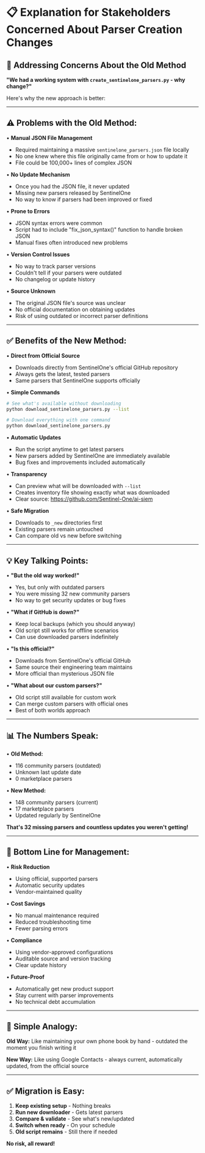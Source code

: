 # 📋 Explanation for Stakeholders Concerned About Parser Creation Changes

## **🔴 Addressing Concerns About the Old Method**

**"We had a working system with `create_sentinelone_parsers.py` - why change?"**

Here's why the new approach is better:

---

## **⚠️ Problems with the Old Method:**

• **Manual JSON File Management**
  - Required maintaining a massive `sentinelone_parsers.json` file locally
  - No one knew where this file originally came from or how to update it
  - File could be 100,000+ lines of complex JSON

• **No Update Mechanism**
  - Once you had the JSON file, it never updated
  - Missing new parsers released by SentinelOne
  - No way to know if parsers had been improved or fixed

• **Prone to Errors**
  - JSON syntax errors were common
  - Script had to include "fix_json_syntax()" function to handle broken JSON
  - Manual fixes often introduced new problems

• **Version Control Issues**
  - No way to track parser versions
  - Couldn't tell if your parsers were outdated
  - No changelog or update history

• **Source Unknown**
  - The original JSON file's source was unclear
  - No official documentation on obtaining updates
  - Risk of using outdated or incorrect parser definitions

---

## **✅ Benefits of the New Method:**

• **Direct from Official Source**
  - Downloads directly from SentinelOne's official GitHub repository
  - Always gets the latest, tested parsers
  - Same parsers that SentinelOne supports officially

• **Simple Commands**
  ```bash
  # See what's available without downloading
  python download_sentinelone_parsers.py --list
  
  # Download everything with one command
  python download_sentinelone_parsers.py
  ```

• **Automatic Updates**
  - Run the script anytime to get latest parsers
  - New parsers added by SentinelOne are immediately available
  - Bug fixes and improvements included automatically

• **Transparency**
  - Can preview what will be downloaded with `--list`
  - Creates inventory file showing exactly what was downloaded
  - Clear source: https://github.com/Sentinel-One/ai-siem

• **Safe Migration**
  - Downloads to `_new` directories first
  - Existing parsers remain untouched
  - Can compare old vs new before switching

---

## **💡 Key Talking Points:**

• **"But the old way worked!"**
  - Yes, but only with outdated parsers
  - You were missing 32 new community parsers
  - No way to get security updates or bug fixes

• **"What if GitHub is down?"**
  - Keep local backups (which you should anyway)
  - Old script still works for offline scenarios
  - Can use downloaded parsers indefinitely

• **"Is this official?"**
  - Downloads from SentinelOne's official GitHub
  - Same source their engineering team maintains
  - More official than mysterious JSON file

• **"What about our custom parsers?"**
  - Old script still available for custom work
  - Can merge custom parsers with official ones
  - Best of both worlds approach

---

## **📊 The Numbers Speak:**

• **Old Method:**
  - 116 community parsers (outdated)
  - Unknown last update date
  - 0 marketplace parsers

• **New Method:**
  - 148 community parsers (current)
  - 17 marketplace parsers
  - Updated regularly by SentinelOne

**That's 32 missing parsers and countless updates you weren't getting!**

---

## **🎯 Bottom Line for Management:**

• **Risk Reduction**
  - Using official, supported parsers
  - Automatic security updates
  - Vendor-maintained quality

• **Cost Savings**
  - No manual maintenance required
  - Reduced troubleshooting time
  - Fewer parsing errors

• **Compliance**
  - Using vendor-approved configurations
  - Auditable source and version tracking
  - Clear update history

• **Future-Proof**
  - Automatically get new product support
  - Stay current with parser improvements
  - No technical debt accumulation

---

## **💬 Simple Analogy:**

**Old Way:** Like maintaining your own phone book by hand - outdated the moment you finish writing it

**New Way:** Like using Google Contacts - always current, automatically updated, from the official source

---

## **✅ Migration is Easy:**

1. **Keep existing setup** - Nothing breaks
2. **Run new downloader** - Gets latest parsers
3. **Compare & validate** - See what's new/updated
4. **Switch when ready** - On your schedule
5. **Old script remains** - Still there if needed

**No risk, all reward!**